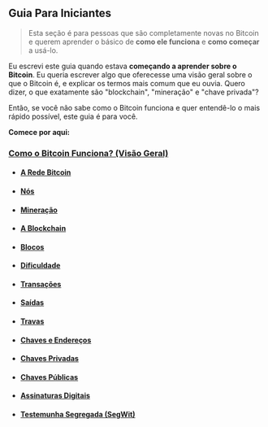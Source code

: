 ## Guia Para Iniciantes

> Esta seção é para pessoas que são completamente novas no Bitcoin e querem aprender o básico de **como ele funciona** e **como começar** a usá-lo.

Eu escrevi este guia quando estava **começando a aprender sobre o Bitcoin**. Eu queria escrever algo que oferecesse uma visão geral sobre o que o Bitcoin é, e explicar os termos mais comum que eu ouvia. Quero dizer, o que exatamente são "blockchain", "mineração" e "chave privada"?

Então, se você não sabe como o Bitcoin funciona e quer entendê-lo o mais rápido possível, este guia é para você.

**Comece por aqui:**
### [Como o Bitcoin Funciona? (Visão Geral)](how_bitcoin_works.md)

* #### [A Rede Bitcoin]()
* #### [Nós]()
* #### [Mineração]()
* #### [A Blockchain]()
* #### [Blocos]()
* #### [Dificuldade]()
* #### [Transações]()
* #### [Saídas]()
* #### [Travas]()
* #### [Chaves e Endereços]()
* #### [Chaves Privadas]()
* #### [Chaves Públicas]()
* #### [Assinaturas Digitais]()
* #### [Testemunha Segregada (SegWit)]()

